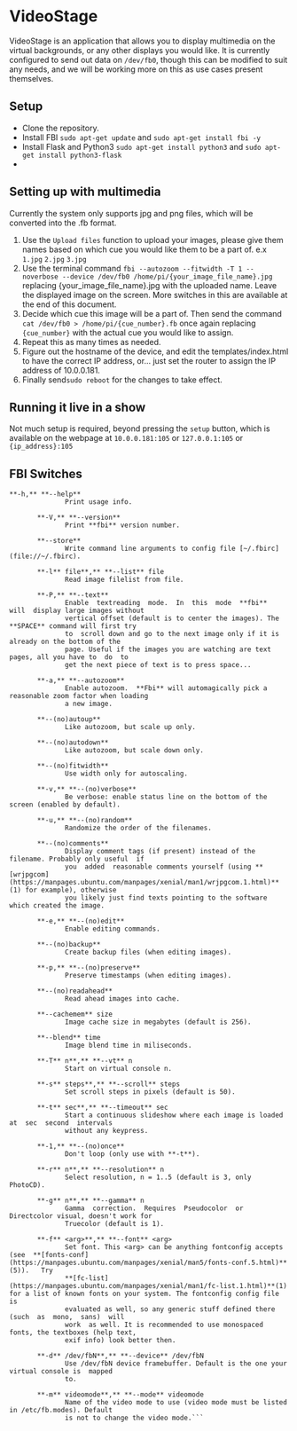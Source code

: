 
# VideoStage

VideoStage is an application that allows you to display multimedia on the virtual backgrounds, or any other displays you would like. It is currently configured to send out data on `/dev/fb0`, though this can be modified to suit any needs, and we will be working more on this as use cases present themselves.

## Setup
- Clone the repository.
- Install FBI `sudo apt-get update` and `sudo apt-get install fbi -y`
- Install Flask and Python3 `sudo apt-get install python3` and `sudo apt-get install python3-flask`
-
## Setting up with multimedia
Currently the system only supports jpg and png files, which will be converted into the .fb format.

1. Use the `Upload files` function to upload your images, please give them names based on which cue you would like them to be a part of. e.x `1.jpg` `2.jpg` `3.jpg`
2. Use the terminal command `fbi --autozoom --fitwidth -T 1 --noverbose --device /dev/fb0 /home/pi/{your_image_file_name}.jpg` replacing {your_image_file_name}.jpg with the uploaded name. Leave the displayed image on the screen. More switches in this are available at the end of this document.
3. Decide which cue this image will be a part of. Then send the command `cat /dev/fb0 > /home/pi/{cue_number}.fb` once again replacing `{cue_number}` with the actual cue you would like to assign.
4. Repeat this as many times as needed. 
5. Figure out the hostname of the device, and edit the templates/index.html to have the correct IP address, or... just set the router to assign the IP address of 10.0.0.181.
6. Finally send`sudo reboot` for the changes to take effect.

## Running it live in a show
Not much setup is required, beyond pressing the `setup` button, which is available on the webpage at `10.0.0.181:105` or `127.0.0.1:105` or `{ip_address}:105`

## FBI Switches
```
**-h,** **--help**
              Print usage info.

       **-V,** **--version**
              Print **fbi** version number.

       **--store**
              Write command line arguments to config file [~/.fbirc](file://~/.fbirc).

       **-l** file**,** **--list** file
              Read image filelist from file.

       **-P,** **--text**
              Enable  textreading  mode.  In  this  mode  **fbi**  will  display large images without
              vertical offset (default is to center the images). The **SPACE** command will first try
              to  scroll down and go to the next image only if it is already on the bottom of the
              page. Useful if the images you are watching are text pages, all you have to  do  to
              get the next piece of text is to press space...

       **-a,** **--autozoom**
              Enable autozoom.  **Fbi** will automagically pick a reasonable zoom factor when loading
              a new image.

       **--(no)autoup**
              Like autozoom, but scale up only.

       **--(no)autodown**
              Like autozoom, but scale down only.

       **--(no)fitwidth**
              Use width only for autoscaling.

       **-v,** **--(no)verbose**
              Be verbose: enable status line on the bottom of the screen (enabled by default).

       **-u,** **--(no)random**
              Randomize the order of the filenames.

       **--(no)comments**
              Display comment tags (if present) instead of the filename. Probably only useful  if
              you  added  reasonable comments yourself (using **[wrjpgcom](https://manpages.ubuntu.com/manpages/xenial/man1/wrjpgcom.1.html)**(1) for example), otherwise
              you likely just find texts pointing to the software which created the image.

       **-e,** **--(no)edit**
              Enable editing commands.

       **--(no)backup**
              Create backup files (when editing images).

       **-p,** **--(no)preserve**
              Preserve timestamps (when editing images).

       **--(no)readahead**
              Read ahead images into cache.

       **--cachemem** size
              Image cache size in megabytes (default is 256).

       **--blend** time
              Image blend time in miliseconds.

       **-T** n**,** **--vt** n
              Start on virtual console n.

       **-s** steps**,** **--scroll** steps
              Set scroll steps in pixels (default is 50).

       **-t** sec**,** **--timeout** sec
              Start a continuous slideshow where each image is loaded  at  sec  second  intervals
              without any keypress.

       **-1,** **--(no)once**
              Don't loop (only use with **-t**).

       **-r** n**,** **--resolution** n
              Select resolution, n = 1..5 (default is 3, only PhotoCD).

       **-g** n**,** **--gamma** n
              Gamma  correction.  Requires  Pseudocolor  or  Directcolor visual, doesn't work for
              Truecolor (default is 1).

       **-f** <arg>**,** **--font** <arg>
              Set font. This <arg> can be anything fontconfig accepts (see  **[fonts-conf](https://manpages.ubuntu.com/manpages/xenial/man5/fonts-conf.5.html)**(5)).   Try
              **[fc-list](https://manpages.ubuntu.com/manpages/xenial/man1/fc-list.1.html)**(1)  for a list of known fonts on your system. The fontconfig config file is
              evaluated as well, so any generic stuff defined there (such  as  mono,  sans)  will
              work  as well. It is recommended to use monospaced fonts, the textboxes (help text,
              exif info) look better then.

       **-d** /dev/fbN**,** **--device** /dev/fbN
              Use /dev/fbN device framebuffer. Default is the one your virtual console is  mapped
              to.

       **-m** videomode**,** **--mode** videomode
              Name of the video mode to use (video mode must be listed in /etc/fb.modes). Default
              is not to change the video mode.```
